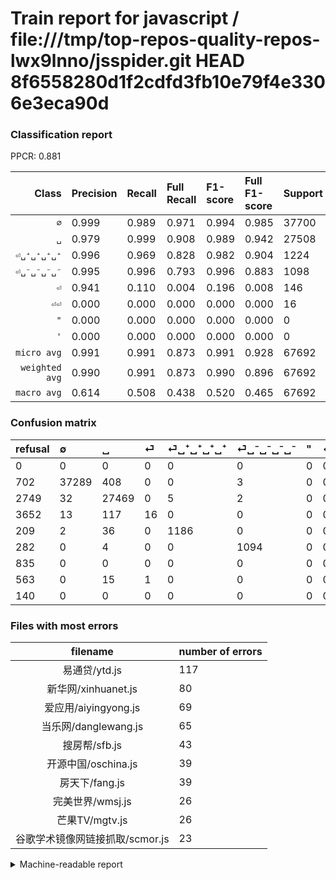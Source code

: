 # Train report for javascript / file:///tmp/top-repos-quality-repos-lwx9lnno/jsspider.git HEAD 8f6558280d1f2cdfd3fb10e79f4e3306e3eca90d

### Classification report

PPCR: 0.881

| Class | Precision | Recall | Full Recall | F1-score | Full F1-score | Support | Full Support | PPCR |
|------:|:----------|:-------|:------------|:---------|:---------|:--------|:-------------|:-----|
| `∅` | 0.999| 0.989| 0.971| 0.994| 0.985| 37700| 38402| 0.982 |
| `␣` | 0.979| 0.999| 0.908| 0.989| 0.942| 27508| 30257| 0.909 |
| `⏎␣⁺␣⁺␣⁺␣⁺` | 0.996| 0.969| 0.828| 0.982| 0.904| 1224| 1433| 0.854 |
| `⏎␣⁻␣⁻␣⁻␣⁻` | 0.995| 0.996| 0.793| 0.996| 0.883| 1098| 1380| 0.796 |
| `⏎` | 0.941| 0.110| 0.004| 0.196| 0.008| 146| 3798| 0.038 |
| `⏎⏎` | 0.000| 0.000| 0.000| 0.000| 0.000| 16| 579| 0.028 |
| `"` | 0.000| 0.000| 0.000| 0.000| 0.000| 0| 835| 0.000 |
| `'` | 0.000| 0.000| 0.000| 0.000| 0.000| 0| 140| 0.000 |
| `micro avg` | 0.991| 0.991| 0.873| 0.991| 0.928| 67692| 76824| 0.881 |
| `weighted avg` | 0.990| 0.991| 0.873| 0.990| 0.896| 67692| 76824| 0.881 |
| `macro avg` | 0.614| 0.508| 0.438| 0.520| 0.465| 67692| 76824| 0.881 |

### Confusion matrix

|refusal|  ∅| ␣| ⏎| ⏎␣⁺␣⁺␣⁺␣⁺| ⏎␣⁻␣⁻␣⁻␣⁻| "| ⏎⏎| '| 
|:---|:---|:---|:---|:---|:---|:---|:---|:---|
|0 |0 |0 |0 |0 |0 |0 |0 |0 |
|702 |37289 |408 |0 |0 |3 |0 |0 |0 |
|2749 |32 |27469 |0 |5 |2 |0 |0 |0 |
|3652 |13 |117 |16 |0 |0 |0 |0 |0 |
|209 |2 |36 |0 |1186 |0 |0 |0 |0 |
|282 |0 |4 |0 |0 |1094 |0 |0 |0 |
|835 |0 |0 |0 |0 |0 |0 |0 |0 |
|563 |0 |15 |1 |0 |0 |0 |0 |0 |
|140 |0 |0 |0 |0 |0 |0 |0 |0 |

### Files with most errors

| filename | number of errors|
|:----:|:-----|
| 易通贷/ytd.js | 117 |
| 新华网/xinhuanet.js | 80 |
| 爱应用/aiyingyong.js | 69 |
| 当乐网/danglewang.js | 65 |
| 搜房帮/sfb.js | 43 |
| 开源中国/oschina.js | 39 |
| 房天下/fang.js | 39 |
| 完美世界/wmsj.js | 26 |
| 芒果TV/mgtv.js | 26 |
| 谷歌学术镜像网链接抓取/scmor.js | 23 |

<details>
    <summary>Machine-readable report</summary>
```json
{
  "cl_report": {"\"": {"f1-score": 0.0, "precision": 0.0, "recall": 0.0, "support": 0}, "\u0027": {"f1-score": 0.0, "precision": 0.0, "recall": 0.0, "support": 0}, "macro avg": {"f1-score": 0.5196464616216099, "precision": 0.6138114736929094, "recall": 0.5078225845090315, "support": 67692}, "micro avg": {"f1-score": 0.9905749571588962, "precision": 0.9905749571588962, "recall": 0.9905749571588962, "support": 67692}, "weighted avg": {"f1-score": 0.9897147933085789, "precision": 0.9903830055185925, "recall": 0.9905749571588962, "support": 67692}, "\u2205": {"f1-score": 0.9938962631270324, "precision": 0.9987411613456182, "recall": 0.9890981432360743, "support": 37700}, "\u23ce": {"f1-score": 0.19631901840490798, "precision": 0.9411764705882353, "recall": 0.1095890410958904, "support": 146}, "\u23ce\u23ce": {"f1-score": 0.0, "precision": 0.0, "recall": 0.0, "support": 16}, "\u23ce\u2423\u207a\u2423\u207a\u2423\u207a\u2423\u207a": {"f1-score": 0.9821946169772257, "precision": 0.9958018471872376, "recall": 0.9689542483660131, "support": 1224}, "\u23ce\u2423\u207b\u2423\u207b\u2423\u207b\u2423\u207b": {"f1-score": 0.9959035047792445, "precision": 0.9954504094631483, "recall": 0.9963570127504554, "support": 1098}, "\u2423": {"f1-score": 0.9888582896844682, "precision": 0.9793219009590359, "recall": 0.9985822306238186, "support": 27508}},
  "cl_report_full": {"\"": {"f1-score": 0.0, "precision": 0.0, "recall": 0.0, "support": 835}, "\u0027": {"f1-score": 0.0, "precision": 0.0, "recall": 0.0, "support": 140}, "macro avg": {"f1-score": 0.4652356433811368, "precision": 0.6138114736929094, "recall": 0.4379342335178046, "support": 76824}, "micro avg": {"f1-score": 0.9279802928395473, "precision": 0.9905749571588962, "recall": 0.8728262001457878, "support": 76824}, "weighted avg": {"f1-score": 0.8964426370198708, "precision": 0.9679305253916034, "recall": 0.8728262001457878, "support": 76824}, "\u2205": {"f1-score": 0.984684042356545, "precision": 0.9987411613456182, "recall": 0.9710171345242435, "support": 38402}, "\u23ce": {"f1-score": 0.008387942332896461, "precision": 0.9411764705882353, "recall": 0.00421274354923644, "support": 3798}, "\u23ce\u23ce": {"f1-score": 0.0, "precision": 0.0, "recall": 0.0, "support": 579}, "\u23ce\u2423\u207a\u2423\u207a\u2423\u207a\u2423\u207a": {"f1-score": 0.9039634146341464, "precision": 0.9958018471872376, "recall": 0.8276343335659456, "support": 1433}, "\u23ce\u2423\u207b\u2423\u207b\u2423\u207b\u2423\u207b": {"f1-score": 0.8826139572408228, "precision": 0.9954504094631483, "recall": 0.7927536231884058, "support": 1380}, "\u2423": {"f1-score": 0.9422357904846842, "precision": 0.9793219009590359, "recall": 0.9078560333146048, "support": 30257}},
  "ppcr": 0.8811308965948141
}
```
</details>
